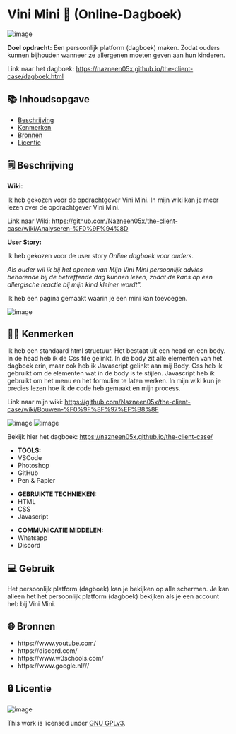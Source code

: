 <h1>Vini Mini 🥜 (Online-Dagboek)</h1>

![image](https://user-images.githubusercontent.com/112861261/196535783-8ef6681a-a1bb-44cb-9dee-ee40b22946ba.png)

<strong>Doel opdracht:</strong> Een persoonlijk platform (dagboek) maken. Zodat ouders kunnen bijhouden wanneer ze allergenen moeten geven aan hun kinderen.

Link naar het dagboek: https://nazneen05x.github.io/the-client-case/dagboek.html


<h2>📚 Inhoudsopgave</h2>

  * [Beschrijving](#beschrijving)
  * [Kenmerken](#kenmerken)
  * [Bronnen](#bronnen)
  * [Licentie](#licentie)


<h2>
🗒️ Beschrijving
</h2>

<Strong>Wiki:</Strong>

Ik heb gekozen voor de opdrachtgever Vini Mini. In mijn wiki kan je meer lezen over de opdrachtgever Vini Mini. 

Link naar Wiki: https://github.com/Nazneen05x/the-client-case/wiki/Analyseren-%F0%9F%94%8D

<Strong>User Story:</Strong>

Ik heb gekozen voor de user story <em>Online dagboek voor ouders.</em>

<em>Als ouder wil ik bij het openen van Mijn Vini Mini persoonlijk advies behorende bij de betreffende dag kunnen lezen, zodat de kans op een allergische reactie bij mijn kind kleiner wordt".</em> 

Ik heb een pagina gemaakt waarin je een mini kan toevoegen. 

![image](https://user-images.githubusercontent.com/112861261/197951356-b527312e-3724-4e73-b5c7-2229d1d906f6.png)




<h2>
👩‍💻 Kenmerken
</h2>

Ik heb een standaard html structuur. Het bestaat uit een head en een body. In de head heb ik de Css file gelinkt. In de body zit alle elementen van het dagboek erin, maar ook heb ik Javascript gelinkt aan mij Body. Css heb ik gebruikt om de elementen wat in de body is te stijlen. Javascript heb ik gebruikt om het menu en het formulier te laten werken. In mijn wiki kun je precies lezen hoe ik de code heb gemaakt en mijn process.

Link naar mijn wiki: https://github.com/Nazneen05x/the-client-case/wiki/Bouwen-%F0%9F%8F%97%EF%B8%8F

![image](https://user-images.githubusercontent.com/112861261/197959518-7117325d-781f-4b1b-b0aa-93727fc63469.png)
![image](https://user-images.githubusercontent.com/112861261/197959571-7ba3f8d5-3cc7-497f-ad19-b0a80f5da2eb.png)

Bekijk hier het dagboek: https://nazneen05x.github.io/the-client-case/

<ul>

<li><strong>TOOLS:</strong></li>
        <li>VSCode</li>
        <li>Photoshop</li>
        <li>GitHub</li>
        <li>Pen & Papier</li>
        

</ul>

<ul>

<li><strong>GEBRUIKTE TECHNIEKEN:</strong></li>
        <li>HTML</li>
        <li>CSS</li>
        <li>Javascript</li>
        
</ul>

<ul>

<li><strong>COMMUNICATIE MIDDELEN:</strong></li>
        <li>Whatsapp</li>
        <li>Discord</li>
   
        
</ul>


<h2>
💻 Gebruik
</h2>

Het persoonlijk platform (dagboek) kan je bekijken op alle schermen. Je kan alleen het het persoonlijk platform (dagboek) bekijken als je een account heb bij Vini Mini.

<h2>
🌐 Bronnen
</h2>

<ul>

<li>https://www.youtube.com/</li>
<li>https://discord.com/</li>
<li>https://www.w3schools.com/</li>
<li>https://www.google.nl///</li>
   
        
</ul>



<h2>
 🔒 Licentie
</h2>

![image](https://user-images.githubusercontent.com/112861261/195268886-d661d739-e7e6-49c1-824d-94a9db6678ea.png)


This work is licensed under [GNU GPLv3](./LICENSE).

        
